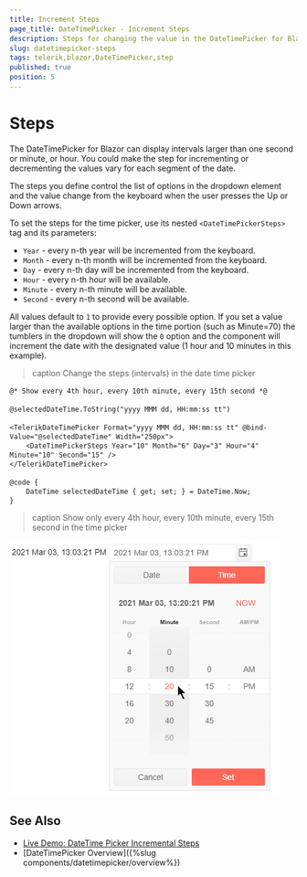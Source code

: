 ```yaml
---
title: Increment Steps
page_title: DateTimePicker - Increment Steps
description: Steps for changing the value in the DateTimePicker for Blazor.
slug: datetimepicker-steps
tags: telerik,blazor,DateTimePicker,step
published: true
position: 5
---
```


# Steps

The DateTimePicker for Blazor can display intervals larger than one second or minute, or hour. You could make the step for incrementing or decrementing the values vary for each segment of the date.

The steps you define control the list of options in the dropdown element and the value change from the keyboard when the user presses the Up or Down arrows.

To set the steps for the time picker, use its nested `<DateTimePickerSteps>` tag and its parameters:

* `Year` - every n-th year will be incremented from the keyboard.
* `Month` - every n-th month will be incremented from the keyboard.
* `Day` - every n-th day will be incremented from the keyboard.
* `Hour` - every n-th hour will be available.
* `Minute` - every n-th minute will be available.
* `Second` - every n-th second will be available.

All values default to `1` to provide every possible option. If you set a value larger than the available options in the time portion (such as Minute=70) the tumblers in the dropdown will show the `0` option and the component will increment the date with the designated value (1 hour and 10 minutes in this example).

>caption Change the steps (intervals) in the date time picker

````CSHTML
@* Show every 4th hour, every 10th minute, every 15th second *@

@selectedDateTime.ToString("yyyy MMM dd, HH:mm:ss tt")

<TelerikDateTimePicker Format="yyyy MMM dd, HH:mm:ss tt" @bind-Value="@selectedDateTime" Width="250px">
    <DateTimePickerSteps Year="10" Month="6" Day="3" Hour="4" Minute="10" Second="15" />
</TelerikDateTimePicker>

@code {
    DateTime selectedDateTime { get; set; } = DateTime.Now;
}
````

>caption Show only every 4th hour, every 10th minute, every 15th second in the time picker

![Intervals (steps) in the date time picker](images/date-time-picker-intevals.png)



## See Also

* [Live Demo: DateTime Picker Incremental Steps](https://demos.telerik.com/blazor-ui/datetimepicker/incremental-steps)
* [DateTimePicker Overview]({%slug components/datetimepicker/overview%})

